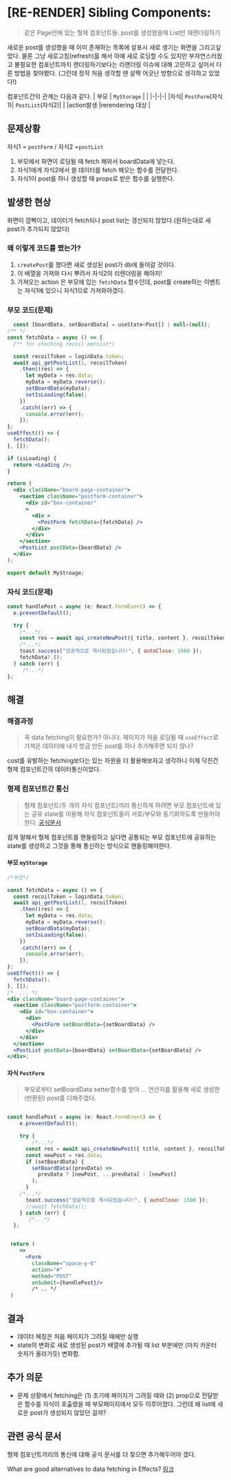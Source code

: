 # [RE-RENDER] Sibling Components:

> 같은 Page안에 있는 형제 컴포넌트들: post를 생성했을때 List만 재랜더링하기

새로운 post를 생성했을 때 이미 존재하는 목록에 살포시 새로 생기는 화면을 그리고싶었다. 물론 그냥 새로고침(refresh)읋 해서 아예 새로 로딩할 수도 있지만 부자연스러웠고 불필요한 컴포넌트까지 랜더링하기보다는 리랜더링 이슈에 대해 고민하고 싶어서 다른 방법을 찾아봤다. (그런데 정작 처음 생각할 땐 살짝 어긋난 방향으로 생각하고 있었다!)

컴포넌트간의 관계는 다음과 같다.
| 부모 | `MyStorage` | |
|-|-|-|
|자식| `PostForm`(자식1)| `PostList`(자식2)|
| |action발생 |rerendering 대상 |

## 문제상황

자식1 = `postForm` / 자식2 =`postList`

1. 부모에서 화면이 로딩될 때 fetch 해와서 boardData에 넣는다.
2. 자식1에게 자식2에서 쓸 데이터를 fetch 해오는 함수를 전달한다.
3. 자식1이 post를 하나 생성할 때 props로 받은 함수를 실행한다.

## 발생한 현상

화면이 깜빡이고, 데이터가 fetch되나 post list는 갱신되지 않았다.(원하는대로 새 post가 추가되지 않았다)

### 왜 이렇게 코드를 짰는가?

1. `createPost`를 했다면 새로 생성된 post가 db에 들어갈 것이다.
2. 이 배열을 가져와 다시 뿌려서 자식2의 리렌더링을 해야지!
3. 가져오는 action 은 부모에 있는 `fetchData` 함수인데, post를 create하는 이벤트는 자식1에 있으니 자식1으로 가져와야겠다.

### 부모 코드(문제)

```jsx
  const [boardData, setBoardData] = useState<Post[] | null>(null);
/** */
const fetchData = async () => {
  /** for checking recoil-persist*/

  const recoilToken = loginData.token;
  await api_getPostList(1, recoilToken)
    .then((res) => {
      let myData = res.data;
      myData = myData.reverse();
      setBoardData(myData);
      setIsLoading(false);
    })
    .catch((err) => {
      console.error(err);
    });
};
useEffect(() => {
  fetchData();
}, []);

if (isLoading) {
  return <Loading />;
}

return (
  <div className="board-page-container">
    <section className="postform-container">
      <div id="box-container"
      >
        <div >
          <PostForm fetchData={fetchData} />
        </div>
      </div>
    </section>
    <PostList postData={boardData} />
  </div>
);

export default MyStroage;
```

### 자식 코드(문제)

```jsx
const handlePost = async (e: React.FormEvent) => {
  e.preventDefault();

  try {
    /*...*/
    const res = await api_createNewPost({ title, content }, recoilToken);
    /*...*/
    toast.success("성공적으로 게시되었습니다!", { autoClose: 1600 });
    fetchData?.();
  } catch (err) {
     /*...*/
};
```

## 해결

### 해결과정

> 꼭 data fetching이 필요한가? 아니다.
> 페이지가 처음 로딩될 때 `useEffect`로 가져온 데이터에 내가 방금 만든 post를 하나 추가해주면 되지 않나?

cost를 유발하는 fetching보다는 있는 자원을 더 활용해보자고 생각하니 이제 닥친건 형제 컴포넌트간의 데이터통신이었다.

### 형제 컴포넌트간 통신

> 형제 컴포넌트(두 개의 자식 컴포넌트)끼리 통신하게 하려면 부모 컴포넌트에 있는 공유 state를 이용해 자식 컴포넌트들이 서로/부모와 동기화하도록 만들어야 한다. [공식문서](https://ko.legacy.reactjs.org/tutorial/tutorial.html#lifting-state-up)

쉽게 말해서 형제 컴포넌트를 핸들링하고 싶다면 공통되는 부모 컴포넌트에 공유하는 state를 생성하고 그것을 통해 통신하는 방식으로 핸들링해야한다.

#### 부모 `myStorage`

```jsx
/*부모*/

const fetchData = async () => {
  const recoilToken = loginData.token;
  await api_getPostList(1, recoilToken)
    .then((res) => {
      let myData = res.data;
      myData = myData.reverse();
      setBoardData(myData);
      setIsLoading(false);
    })
    .catch((err) => {
      console.error(err);
    });
};
useEffect(() => {
  fetchData();
}, []);
/*  ... */
<div className="board-page-container">
  <section className="postform-container">
    <div id="box-container">
      <div>
        <PostForm setBoardData={setBoardData} />
      </div>
    </div>
  </section>
  <PostList postData={boardData} setBoardData={setBoardData} />
</div>;
```

#### 자식 `PostForm`

> 부모로부터 setBoardData setter함수를 받아 ... 연산자를 활용해 새로 생성한(반환된) post를 더해주었다.

```jsx

const handlePost = async (e: React.FormEvent) => {
    e.preventDefault();

    try {
        /*...*/
      const res = await api_createNewPost({ title, content }, recoilToken);
      const newPost = res.data;
      if (setBoardData) {
        setBoardData((prevData) =>
          prevData ? [newPost, ...prevData] : [newPost]
        );
      }
    /*...*/
      toast.success("성공적으로 게시되었습니다!", { autoClose: 1500 });
      //await fetchData();
    } catch (err) {
       /*...*/
  };


 return (
    <>
      <Form
        className="space-y-6"
        action="#"
        method="POST"
        onSubmit={handlePost}/>
        /* .. */
 )

```

## 결과

- 데이터 페칭은 처음 페이지가 그려질 때에만 실행
- state의 변화로 새로 생성된 post가 배열에 추가될 때 list 부분에만 (마치 카운터 숫자가 올라가듯) 변화함.

## 추가 의문

- 문제 상황에서 fetching은 (1) 초기에 페이지가 그려질 때와 (2) prop으로 전달받은 함수를 자식이 호춣랬을 때 부모페이지에서 모두 이루어졌다. 그런데 왜 list에 새로운 post가 생성되지 않았던 걸까?

## 관련 공식 문서

형제 컴포넌트끼리의 통신에 대해 공식 문서를 더 찾으면 추가해두어야 겠다.

What are good alternatives to data fetching in Effects? [링크](https://react.dev/learn/synchronizing-with-effects#re-render-with-same-dependencies)
